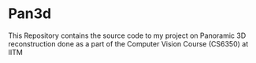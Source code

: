 # Pan3d
This Repository contains the source code to my project on Panoramic 3D reconstruction done as a part of the Computer Vision Course (CS6350) at IITM 
